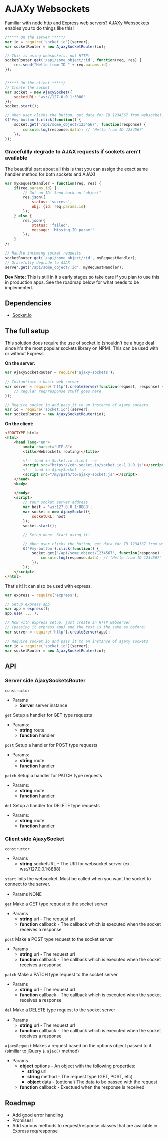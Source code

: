 # AJAXy Websockets

Familiar with node http and Express web servers? AJAXy Websockets enables you to do things like this!

```javascript
/***** On the server *****/
var io = require('socket.io')(server);
var socketRouter = new AjaxySocketRouter(io);

// This is using websockets, not HTTP!
socketRouter.get('/api/some_object/:id', function(req, res) {
    res.send("Hello from ID " + req.params.id);
});


/***** On the client *****/
// Create the socket
var socket = new AjaxySocket({
    socketURL: 'ws://127.0.0.1:3000'
});
socket.start();

// When user clicks the button, get data for ID 1234567 from websocket!
$('#my-button').click(function() {
    socket.get('/api/some_object/1234567', function(response) {
        console.log(response.data); // "Hello from ID 1234567"
    });
});
```

### Gracefullly degrade to AJAX requests if sockets aren't available
The beautiful part about all this is that you can assign the exact same handler method for both sockets and AJAX!

```javascript
var myRequestHandler = function(req, res) { 
    if(req.params.id) {
        // Got an ID! Send back an "object"
        res.json({
            status: 'success',
            obj: {id: req.params.id}
        });
    } else {
        res.json({
            status: 'failed',
            message: 'Missing ID param!'
        });
    }
};

// Handle incoming socket requests
socketRouter.get('/api/some_object/:id', myRequestHandler);
// Gracefully degrade to AJAX
server.get('/api/some_object/:id', myRequestHandler);
```

__Dev Note:__ This is still in it's early stages so take care if you plan to use this in production apps. See the roadmap
below for what needs to be implemented.

## Dependencies

* [Socket.io](https://www.npmjs.com/package/socket.io)

## The full setup
This solution does require the use of socket.io (shouldn't be a huge deal since it's the most popular sockets library on NPM).
This can be used with or without Express.

__On the server:__

```javascript
var AjaxySocketRouter = require('ajaxy-sockets');

// Instantiate a basic web server
var server = require('http').createServer(function(request, response) {
    // Regular req/response stuff goes here
});

// Require socket.io and pass it to an instance of ajaxy sockets
var io = require('socket.io')(server);
var socketRouter = new AjaxySocketRouter(io);

```

__On the client:__

```html
<!DOCTYPE html>
<html>
    <head lang="en">
        <meta charset="UTF-8">
        <title>Websockets routing!</title>

        <!-- load in Socket.io client -->
        <script src="https://cdn.socket.io/socket.io-1.1.0.js"></script>
        <!-- load in AjaxySocket -->
        <script src="/my/path/to/ajaxy-socket.js"></script>
    </head>
    <body>

    </body>
    <script>
        // Your socket server address
        var host = 'ws:127.0.0.1:8888';
        var socket = new AjaxySocket({
            socketURL: host
        });
        socket.start();

        // Setup done. Start using it!

        // When user clicks the button, get data for ID 1234567 from websocket!
        $('#my-button').click(function() {
            socket.get('/api/some_object/1234567', function(response) {
                console.log(response.data); // "Hello from ID 1234567"
            });
        });
    </script>
</html>
```

That's it! It can also be used with express.

```javascript
var express = require('express');

// Setup express app
var app = express();
app.use( ... );

// Now with express setup, just create an HTTP webserver 
// (passing it express app) and the rest is the same as before!
var server = require('http').createServer(app);

// Require socket.io and pass it to an instance of ajaxy sockets
var io = require('socket.io')(server);
var socketRouter = new AjaxySocketRouter(io);

```

## API

### Server side AjaxySocketsRouter

`constructor`

* Params
  * __Server__ server instance

`get`
Setup a handler for GET type requests

* Params: 
  * __string__ route
  * __function__ handler

`post`
Setup a handler for POST type requests

* Params: 
  * __string__ route
  * __function__ handler

`patch`
Setup a handler for PATCH type requests

* Params: 
  * __string__ route
  * __function__ handler

`del`
Setup a handler for DELETE type requests

* Params: 
  * __string__ route
  * __function__ handler

### Client side AjaxySocket

`constructor`

* Params
  * __string__ socketURL - The URI for websocket server (ex. ws://127.0.0.1:8888)

`start`
Inits the websocket. Must be called when you want the socket to connect to the server.

* Params NONE

`get`
Make a GET type request to the socket server

* Params
  * __string__ url - The request url
  * __function__ callback - The callback which is executed when the socket receives a response

`post`
Make a POST type request to the socket server

* Params
  * __string__ url - The request url
  * __function__ callback - The callback which is executed when the socket receives a response

`patch`
Make a PATCH type request to the socket server

* Params
  * __string__ url - The request url
  * __function__ callback - The callback which is executed when the socket receives a response

`del`
Make a DELETE type request to the socket server

* Params
  * __string__ url - The request url
  * __function__ callback - The callback which is executed when the socket receives a response

`ajaxyRequest`
Makes a request based on the options object passed to it (similiar to jQuery `$.ajax()` method)

* Params
  * __object__ options - An object with the following properties:
    * __string__ url
    * __string__ method - The request type (GET, POST, etc)
    * __object__ data - (optional) The data to be passed with the request
  * __function__ callback - Exectued when the response is received

## Roadmap

* Add good error handling
* Promises!
* Add various methods to request/response classes that are available in Express req/response

